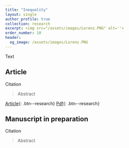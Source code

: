 ```yaml
---
title: "Inequality"
layout: single
author_profile: true
collection: research
excerpt: <img src="/assets/images/Lorenz.PNG" alt=''>
order_number: 10
header: 
  og_image: /assets/images/Lorenz.PNG
---
```


Text

## Article

Citation

> Abstract

[Article](https://doi.org/xxxxx){: .btn--research} [Pdf](/files/pdf/research/xxx.pdf){: .btn--research}

## Manuscript in preparation

Citation

> Abstract
